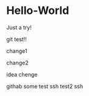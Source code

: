 # Hello-World
Just a try!

git test!!

change1

change2

idea chenge

githab some
test ssh
test2 ssh
